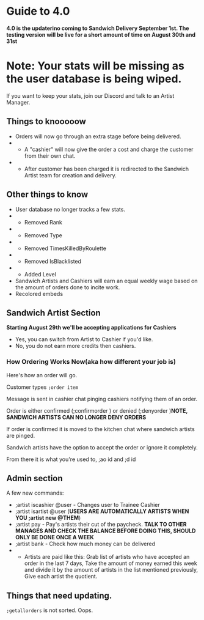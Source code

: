 # Guide to 4.0

**4.0 is the updaterino coming to Sandwich Delivery September 1st. The testing version will be live for a short amount of time on August 30th and 31st**

# Note: Your stats will be missing as the user database is being wiped.

If you want to keep your stats, join our Discord and talk to an Artist Manager.

## Things to knooooow

* Orders will now go through an extra stage before being delivered.
* * A "cashier" will now give the order a cost and charge the customer from their own chat.
* * After customer has been charged it is redirected to the Sandwich Artist team for creation and delivery.

## Other things to know

* User database no longer tracks a few stats.
* * Removed Rank
* * Removed Type
* * Removed TimesKilledByRoulette
* * Removed IsBlacklisted
* * Added Level
* Sandwich Artists and Cashiers will earn an equal weekly wage based on the amount of orders done to incite work.
* Recolored embeds


## Sandwich Artist Section

**Starting August 29th we'll be accepting applications for Cashiers**

* Yes, you can switch from Artist to Cashier if you'd like.
* No, you do not earn more credits then cashiers.

### How Ordering Works Now(aka how different your job is)

Here's how an order will go.

Customer types `;order item`

Message is sent in cashier chat pinging cashiers notifying them of an order.

Order is either confirmed (;confirmorder <id> <cost>) or denied (;denyorder <id> <reason>)**NOTE, SANDWICH ARTISTS CAN NO LONGER DENY ORDERS**

If order is confirmed it is moved to the kitchen chat where sandwich artists are pinged.

Sandwich artists have the option to accept the order or ignore it completely.

From there it is what you're used to, ;ao id and ;d id

## Admin section 

A few new commands:

* ;artist iscashier @user - Changes user to Trainee Cashier
* ;artist isartist @user (**USERS ARE AUTOMATICALLY ARTISTS WHEN YOU ;artist new @THEM**)
* ;artist pay - Pay's artists their cut of the paycheck. **TALK TO OTHER MANAGES AND CHECK THE BALANCE BEFORE DOING THIS, SHOULD ONLY BE DONE ONCE A WEEK**
* ;artist bank - Check how much money can be delivered
* * Artists are paid like this: Grab list of artists who have accepted an order in the last 7 days, Take the amount of money earned this week and divide it by the amount of artists in the list mentioned previously, Give each artist the quotient.

## Things that need updating.

`;getallorders` is not sorted. Oops.

